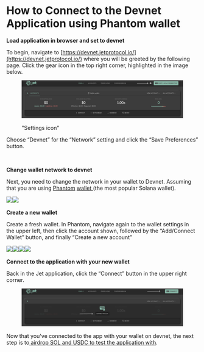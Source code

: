 # How to Connect to the Devnet Application using Phantom wallet

**Load application in browser and set to devnet**

To begin, navigate to [https://devnet.jetprotocol.io/](https://devnet.jetprotocol.io/) where you will be greeted by the following page. Click the gear icon in the top right corner, highlighted in the image below.

<figure><img src="../../../.gitbook/assets/Config Wheel.png" alt=""><figcaption><p>"Settings icon"</p></figcaption></figure>

Choose “Devnet” for the “Network” setting and click the “Save Preferences” button.

<figure><img src="https://lh4.googleusercontent.com/HW_c2Ta6XAsrNRG6ThT-l9m6X3TVxytmDYrcIGU6xyMZL_rwZw2FZ_lMUOB98-PMesFehvPV5Fm2kWVuc5eb9E0Gvyld7sMEadhG3UxdRWKQ5bKrNFYlQh9bAci_43jz_NhlKEJPKi7b37s2rGJF0vI" alt=""><figcaption></figcaption></figure>

**Change wallet network to devnet**

Next, you need to change the network in your wallet to Devnet. Assuming that you are using [Phantom](https://phantom.app/) [wallet ](https://phantom.app/)(the most popular Solana wallet).

![](https://lh6.googleusercontent.com/wvqcA5uXWVWkA9-z--dAHbASldgYph4vdqGAQn933FV5RA4uaQrxPxbiPZ1gNX0E2bjzj3fk9c5hVPSQvMEzaenDRUyF-jbXf\_zZeqxyDXR1ZJuXESKQjBS-Bi498L2FsCh4sHKlXccbIUuJi6MdHlM)![](https://lh6.googleusercontent.com/PyUB2M5qdLH\_E0sUpz-3CT\_WH2tPX2jgbwu4CsS3ROjG6fiJY5e9g4\_fnf8XuIvMyPFfnxm4L6-p7VNW\_dX5fiGXQv3\_wyJ07S0MjUiLefFa8KmLnA74WNaUKgWsjblartHTHjOctOAns1xUcsyK5nw)<img src="https://lh5.googleusercontent.com/taKCbe4fPD4361uFG3MvFceMoNnb50ilVcMa-VHp1j756v9Ehj6-vgX_-NJ-o_-2A6gcYhlgbeaTgRBJsDac9WJXfuaOoFjFwgNCPw7QC0t8ctykMEixq8NALJ4z2QP7WiwhylvUrNHffRULd-t7_IQ" alt="" data-size="original">



**Create a new wallet**

Create a fresh wallet. In Phantom, navigate again to the wallet settings in the upper left, then click the account shown, followed by the “Add/Connect Wallet” button, and finally “Create a new account”

![](https://lh6.googleusercontent.com/wvqcA5uXWVWkA9-z--dAHbASldgYph4vdqGAQn933FV5RA4uaQrxPxbiPZ1gNX0E2bjzj3fk9c5hVPSQvMEzaenDRUyF-jbXf\_zZeqxyDXR1ZJuXESKQjBS-Bi498L2FsCh4sHKlXccbIUuJi6MdHlM)![](https://lh6.googleusercontent.com/pkk2gwlMJHPmBn8a4nSyQuOO7VwH2-LHOFLrvH5q7r4XCPcfFpHy5YHnELCRfns5i9uXTpuEOUl9XK4G-uU\_9EUsLYS9AZvV\_0TtLZCgc96vDw4WWQFvOk\_tyb36grxs7RLXLTpLlX-CblAN7TWO2aU)![](https://lh6.googleusercontent.com/rLmCG7iwb42\_-i0OQiPJIw13KEbZntgO0i8-yUdPhh8-fN-GPSma1sutP714kSHPrkRO2H5fCdDQxpwR6uH31QOtMM\_oxPzHdWpQRFj23dur8c6kNymp5NXAzv0m\_T\_rYOhATrnE6\_taV9M-ISsozf0)![](https://lh4.googleusercontent.com/Tc3zgLMQHYWnDPpEw4PTQk2LHJjqmNXx2T5uQzX0JIxo0PJ0GlwnZaLfsdUHbtExdh6CEAeGQWl8wM-lwuGwpmlNweGLn4\_6JpIlLZCULfgDgAEX5mS41oz92rGQkTqRBa7nVtV7gexd3czH4u\_vb-Y)



**Connect to the application with your new wallet**

Back in the Jet application, click the “Connect” button in the upper right corner.

<figure><img src="../../../.gitbook/assets/Connect Wallet + Arrows (1).png" alt=""><figcaption></figcaption></figure>

Now that you've connected to the app with your wallet on devnet, the next step is to[ airdrop SOL and USDC to test the application with](how-to-airdrop-sol-and-usdc-to-test-the-application.md).
